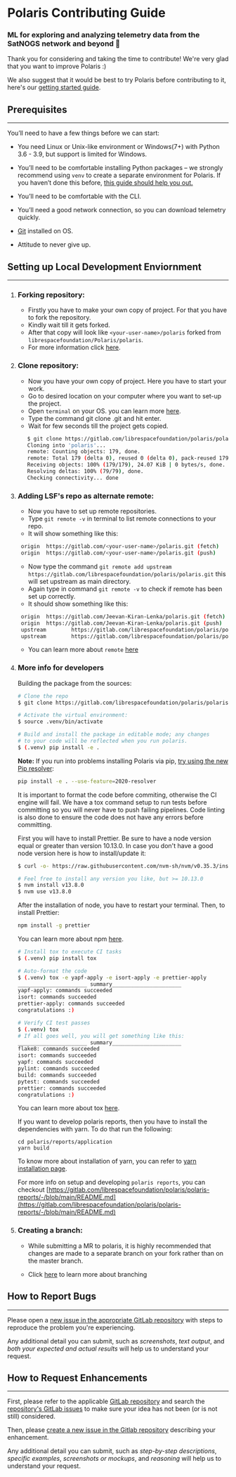 # Polaris Contributing Guide

### ML for exploring and analyzing telemetry data from the SatNOGS network and beyond :rocket:

Thank you for considering and taking the time to contribute! We're very glad that you want to improve Polaris :)

We also suggest that it would be best to try Polaris before contributing to it, here's our [getting started guide](https://docs.polarisml.space/en/latest/using/getting_started_with_polaris.html).

## Prerequisites
---
You’ll need to have a few things before we can start:

- You need Linux or Unix-like environment or Windows(7+) with Python 3.6 - 3.9, but support is limited for Windows.

- You’ll need to be comfortable installing Python packages – we strongly recommend using `venv` to create a separate environment for Polaris. If you haven’t done this before, [this guide should help you out.](https://docs.python.org/3.8/library/venv.html)
- You’ll need to be comfortable with the CLI.
- You’ll need a good network connection, so you can download telemetry quickly.
- [Git](https://git-scm.com/) installed on OS.
- Attitude to never give up.

## Setting up Local Development Enviornment
---
1. ### **Forking repository**:
   - Firstly you have to make your own copy of project. For that you have to fork the repository.
   - Kindly wait till it gets forked.
   - After that copy will look like `<your-user-name>/polaris` forked from ` librespacefoundation/Polaris/polaris`.
   - For more information click [here](https://docs.gitlab.com/ee/user/project/working_with_projects.html).

2. ### **Clone repository**:
   - Now you have your own copy of project. Here you have to start your work.
   - Go to desired location on your computer where you want to set-up the project.
   - Open `terminal` on your OS. you can learn more [here](https://docs.gitlab.com/ee/gitlab-basics/start-using-git.html).
   - Type the command git clone <your-fork-url>.git and hit enter.
   - Wait for few seconds till the project gets copied.
   ```bash
      $ git clone https://gitlab.com/librespacefoundation/polaris/polaris.git --recurse-submodules
      Cloning into 'polaris'...
      remote: Counting objects: 179, done.
      remote: Total 179 (delta 0), reused 0 (delta 0), pack-reused 179
      Receiving objects: 100% (179/179), 24.07 KiB | 0 bytes/s, done.
      Resolving deltas: 100% (79/79), done.
      Checking connectivity... done
   ```

3. ### **Adding LSF's repo as alternate remote**:
   - Now you have to set up remote repositories.
   - Type `git remote -v` in terminal to list remote connections to your repo.
   - It will show something like this:
   ```bash
    origin  https://gitlab.com/<your-user-name>/polaris.git (fetch)
    origin  https://gitlab.com/<your-user-name>/polaris.git (push)
    ```

   - Now type the command `git remote add upstream https://gitlab.com/librespacefoundation/polaris/polaris.git` this will set upstream as main directory.
   - Again type in command `git remote -v` to check if remote has been set up correctly.
   - It should show something like this:

   ```bash
    origin  https://gitlab.com/Jeevan-Kiran-Lenka/polaris.git (fetch)
    origin  https://gitlab.com/Jeevan-Kiran-Lenka/polaris.git (push)
    upstream        https://gitlab.com/librespacefoundation/polaris/polaris.git (fetch)
    upstream        https://gitlab.com/librespacefoundation/polaris/polaris.git (push)
    ```
    - You can learn more about `remote` [here](https://git-scm.com/book/en/v2/Git-Basics-Working-with-Remotes)

4. ### **More info for developers**

   Building the package from the sources:

   ```bash
   # Clone the repo
   $ git clone https://gitlab.com/librespacefoundation/polaris/polaris.git --recurse-submodules

   # Activate the virtual environment:
   $ source .venv/bin/activate

   # Build and install the package in editable mode; any changes
   # to your code will be reflected when you run polaris.
   $ (.venv) pip install -e .
   ```

   **Note:** If you run into problems installing Polaris via pip, [try
   using the new Pip resolver](https://pip.pypa.io/en/stable/news/#id18):

   ``` BASH
   pip install -e . --use-feature=2020-resolver
   ```

   It is important to format the code before commiting, otherwise the
   CI engine will fail. We have a tox command setup to run tests before
   committing so you will never have to push failing pipelines. Code
   linting is also done to ensure the code does not have any errors
   before committing.

   First you will have to install Prettier. Be sure to have a node version equal or greater than version 10.13.0. In case you don't have a good node version here is how to install/update it:

   ```bash
   $ curl -o- https://raw.githubusercontent.com/nvm-sh/nvm/v0.35.3/install.sh | bash

   # Feel free to install any version you like, but >= 10.13.0
   $ nvm install v13.8.0
   $ nvm use v13.8.0
   ```

   After the installation of node, you have to restart your terminal.
   Then, to install Prettier:

   ```bash
   npm install -g prettier
   ```

   You can learn more about npm [here](https://www.npmjs.com/).

   ```bash
   # Install tox to execute CI tasks
   $ (.venv) pip install tox

   # Auto-format the code
   $ (.venv) tox -e yapf-apply -e isort-apply -e prettier-apply
   ______________________ summary______________________
   yapf-apply: commands succeeded
   isort: commands succeeded
   prettier-apply: commands succeeded
   congratulations :)

   # Verify CI test passes
   $ (.venv) tox
   # If all goes well, you will get something like this:
   ______________________ summary______________________
   flake8: commands succeeded
   isort: commands succeeded
   yapf: commands succeeded
   pylint: commands succeeded
   build: commands succeeded
   pytest: commands succeeded
   prettier: commands succeeded
   congratulations :)

   ```

   You can learn more about tox [here](https://tox.readthedocs.io/en/latest/).

   If you want to develop polaris reports, then you have to install the dependencies with yarn. To do that run the following:
   ```
   cd polaris/reports/application
   yarn build
   ```
   To know more about installation of yarn, you can refer to [yarn installation page](https://classic.yarnpkg.com/en/docs/install).

   For more info on setup and developing `polaris reports`, you can checkout [https://gitlab.com/librespacefoundation/polaris/polaris-reports/-/blob/main/README.md](https://gitlab.com/librespacefoundation/polaris/polaris-reports/-/blob/main/README.md)


5. ### **Creating a branch**:

    - While submitting a MR to polaris, it is highly recommended that changes are made to a separate branch on your fork rather than on the master branch.

    - Click [here](https://git-scm.com/book/en/v2/Git-Branching-Basic-Branching-and-Merging) to learn more about branching

 ## How to Report Bugs
 ---

 Please open a [new issue in the appropriate GitLab repository](https://gitlab.com/librespacefoundation/polaris/polaris/-/issues) with steps to reproduce the problem you're experiencing.

 Any additional detail you can submit, such as *screenshots*, *text output*, and *both your expected and actual results* will help us to understand your request.

 ## How to Request Enhancements
 ---

 First, please refer to the applicable [GitLab repository](https://gitlab.com/librespacefoundation/polaris/polaris) and search the [repository's GitLab issues](https://gitlab.com/librespacefoundation/polaris/polaris/-/issues) to make sure your idea has not been (or is not still) considered.

 Then, please [create a new issue in the Gitlab repository](https://gitlab.com/librespacefoundation/polaris/polaris/-/issues/new?issue%5Bassignee_id%5D=&issue%5Bmilestone_id%5D=) describing your enhancement.

 Any additional detail you can submit, such as *step-by-step descriptions*, *specific examples*, *screenshots or mockups*, and *reasoning* will help us to understand your request.
